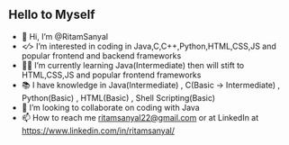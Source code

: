 **Hello to Myself**
--------------------
- 👋 Hi, I’m @RitamSanyal
- <⁄> I’m interested in coding in Java,C,C++,Python,HTML,CSS,JS and popular frontend and backend frameworks
- 👨‍💻 I’m currently learning Java(Intermediate) then will stift to HTML,CSS,JS and popular frontend frameworks
- 📚 I have knowledge in Java(Intermediate) , C(Basic -> Intermediate) , Python(Basic) , HTML(Basic) , Shell Scripting(Basic)
- 💞️ I’m looking to collaborate on coding with Java
- 📫 How to reach me ritamsanyal22@gmail.com or at LinkedIn at https://www.linkedin.com/in/ritamsanyal/
<!---
RitamSanyal/RitamSanyal is a ✨ special ✨ repository because its `README.md` (this file) appears on your GitHub profile.
You can click the Preview link to take a look at your changes.
--->
